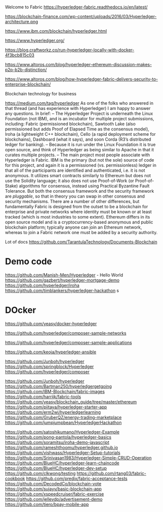 Welcome to Fabric
https://hyperledger-fabric.readthedocs.io/en/latest/


https://blockchain-finance.com/wp-content/uploads/2016/03/Hyperledger-architecture.png


https://www.ibm.com/blockchain/hyperledger.html

https://www.hyperledger.org/

https://blog.craftworkz.co/run-hyperledger-locally-with-docker-4f3bcb815c03

https://www.altoros.com/blog/hyperledger-ethereum-discussion-makes-p2p-b2b-distinction/

https://www.altoros.com/blog/how-hyperledger-fabric-delivers-security-to-enterprise-blockchain/


Blockchain technology for business

https://medium.com/tag/hyperledger
As one of the folks who answered in that thread (and has experience with Hyperledger) I am happy to answer any questions. In brief:
– The Hyperledger Project is underneath the Linux Foundation (not IBM), and is an incubator for multiple project submissions, including: Fabric (permissioned blockchain), Sawtooth Lake (also permissioned but adds Proof of Elapsed Time as the consensus model), Iroha (a lightweight C++ blockchain), Cello (a rapid deployment scheme for blockchains), Dashboard (what it says), and soon Corda (R3’s distributed ledger for banking).
– Because it is run under the Linux Foundation it is true open source, and think of Hyperledger as being similar to Apache in that it curates multiple projects.
– The main project most people associate with Hyperledger is Fabric. IBM is the primary (but not the sole) source of code for this project, and again it is a permissioned (vs. permissionless) ledger in that all of the participants are identified and authenticated, i.e. it is not anonymous. It utilizes smart contracts similarly to Ethereum but does not use the Solidity language; it also does not use Proof-of-Work (or Proof-of-Stake) algorithms for consensus, instead using Practical Byzantine Fault Tolerance. But both the consensus framework and the security framework are *pluggable*, so that in theory you can swap in other consensus and security mechanisms. There are a number of other differences, but fundamentally Fabric is designed from the outset to be a blockchain for enterprise and private networks where identity must be known or at least tracked (which is most industries to some extent). Ethereum differs in its open source model and is a cryptocurrency-based anonymous and public blockchain platform; typically anyone can join an Ethereum network, whereas to join a Fabric network one must be added by a security authority.


Lot of docs
https://github.com/TarantulaTechnology/Documents-Blockchain

# Demo code
https://github.com/Manish-Men/Hyperledger - Hello World
https://github.com/gazbert/hyperledger-mortgage-demo
https://github.com/hyperledger/iroha
https://github.com/timblankers/hyperledger-hackathon
s

# DOcker
https://github.com/yeasy/docker-hyperledger


https://github.com/hyperledger/composer-sample-networks

https://github.com/hyperledger/composer-sample-applications

https://github.com/keoja/hyperledger-ansible

https://github.com/Junboh/hyperledger
https://github.com/springblock/Hyperledger
https://github.com/hyperledger/composer

https://github.com/Junboh/hyperledger
https://github.com/Bartman250/hyperledgergetgoing
https://github.com/IBM-Blockchain/fabric-images
https://github.com/harrijk/fabric-tools
https://github.com/yeasy/blockchain_guide/tree/master/ethereum
https://github.com/piitaya/hyperledger-starter-app
https://github.com/erm2wi/hyperledgerlearning
https://github.com/GruberQZ/energy-trading-marketplace
https://github.com/jumpjumpbean/HyperledgerHackathon


https://github.com/satoshikumano/Hyperledger-Example
https://github.com/pong-pantola/hyperledger-basics
https://github.com/soramitsu/iroha-demo-javascript
https://github.com/rameshthoomu/hyperledger.github.io
https://github.com/vishwass/Hyperledger-Setup-tutorials
https://github.com/Srinivasan1983/Hyperledger-Simple-CRUD-Operation
https://github.com/BlueHC/hyperledger-learn-chaincode
https://github.com/BlueHC/hyperledger-dev-setup
https://github.com/clkwong/testing
https://github.com/rtang03/fabric-cookbook
https://github.com/predix/fabric-acceptance-tests
https://github.com/DecodedCo/blockchain-vote
https://github.com/sujayv/basic-blockchain-app
https://github.com/xspeedcruiser/fabric-exercise
https://github.com/jellevdp/advertisement-demo
https://github.com/tiero/bpay-mobile-app

